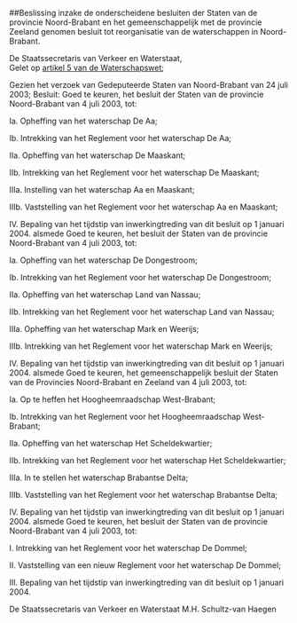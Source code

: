 <meta http-equiv='Content-Type' content='text/html; charset=utf-8' />

##Beslissing inzake de onderscheidene besluiten der Staten van de provincie Noord-Brabant en het gemeenschappelijk met de provincie Zeeland genomen besluit tot reorganisatie van de waterschappen in Noord-Brabant.

De Staatssecretaris van Verkeer en Waterstaat,  
Gelet op [artikel 5 van de Waterschapswet](../../../../../../../wet/waterschapswet/BWBR0005108/README.md);

Gezien het verzoek van Gedeputeerde Staten van Noord-Brabant van 24 juli 2003;
Besluit:     Goed te keuren, het besluit der Staten van de provincie Noord-Brabant van 4 juli 2003, tot: 

Ia.  Opheffing van het waterschap De Aa;  

Ib.  Intrekking van het Reglement voor het waterschap De Aa;  

IIa.  Opheffing van het waterschap De Maaskant;  

IIb.  Intrekking van het Reglement voor het waterschap De Maaskant;  

IIIa.  Instelling van het waterschap Aa en Maaskant;  

IIIb. Vaststelling van het Reglement voor het waterschap Aa en Maaskant;  

IV.  Bepaling van het tijdstip van inwerkingtreding van dit besluit op 1 januari 2004.   alsmede  Goed te keuren, het besluit der Staten van de provincie Noord-Brabant van 4 juli 2003, tot: 

Ia.  Opheffing van het waterschap De Dongestroom;  

Ib.  Intrekking van het Reglement voor het waterschap De Dongestroom;  

IIa. Opheffing van het waterschap Land van Nassau;  

IIb.  Intrekking van het Reglement voor het waterschap Land van Nassau;  

IIIa.  Opheffing van het waterschap Mark en Weerijs;  

IIIb.  Intrekking van het Reglement voor het waterschap Mark en Weerijs;  

IV.  Bepaling van het tijdstip van inwerkingtreding van dit besluit op 1 januari 2004.   alsmede  Goed te keuren, het gemeenschappelijk besluit der Staten van de Provincies Noord-Brabant en Zeeland van 4 juli 2003, tot: 

Ia.  Op te heffen het Hoogheemraadschap West-Brabant;  

Ib.  Intrekking van het Reglement voor het Hoogheemraadschap West-Brabant;  

IIa.  Opheffing van het waterschap Het Scheldekwartier;  

IIb.  Intrekking van het Reglement voor het waterschap Het Scheldekwartier;  

IIIa.  In te stellen het waterschap Brabantse Delta;  

IIIb.  Vaststelling van het Reglement voor het waterschap Brabantse Delta;  

IV.  Bepaling van het tijdstip van inwerkingtreding van dit besluit op 1 januari 2004.   alsmede  Goed te keuren, het besluit der Staten van de provincie Noord-Brabant van 4 juli 2003, tot: 

I.  Intrekking van het Reglement voor het waterschap De Dommel;  

II.  Vaststelling van een nieuw Reglement voor het waterschap De Dommel;  

III.  Bepaling van het tijdstip van inwerkingtreding van dit besluit op 1 januari 2004.      

De 
Staatssecretaris van Verkeer en Waterstaat 
M.H. Schultz-van Haegen      
